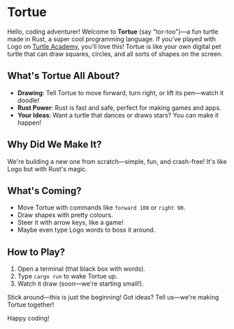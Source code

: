 # Tortue

Hello, coding adventurer! Welcome to **Tortue** (say "tor-too")—a fun turtle made in Rust, a super cool programming language. If you've played with Logo on [Turtle Academy](https://turtleacademy.com), you'll love this! Tortue is like your own digital pet turtle that can draw squares, circles, and all sorts of shapes on the screen.

## What's Tortue All About?

- **Drawing**: Tell Tortue to move forward, turn right, or lift its pen—watch it doodle!
- **Rust Power**: Rust is fast and safe, perfect for making games and apps.
- **Your Ideas**: Want a turtle that dances or draws stars? You can make it happen!

## Why Did We Make It?

We're building a new one from scratch—simple, fun, and crash-free! It's like Logo but with Rust's magic.

## What's Coming?

- Move Tortue with commands like `forward 100` or `right 90`.
- Draw shapes with pretty colours.
- Steer it with arrow keys, like a game!
- Maybe even type Logo words to boss it around.

## How to Play?

1. Open a terminal (that black box with words).
2. Type `cargo run` to wake Tortue up.
3. Watch it draw (soon—we're starting small!).

Stick around—this is just the beginning! Got ideas? Tell us—we're making Tortue together!

Happy coding!
